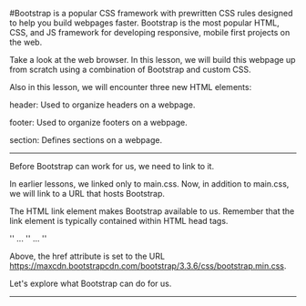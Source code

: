 #Bootstrap is a popular CSS framework with prewritten CSS rules designed to help you build webpages faster.
Bootstrap is the most popular HTML, CSS, and JS framework for developing responsive, mobile first projects on the web.

Take a look at the web browser. In this lesson, we will build this webpage up from scratch using a combination of Bootstrap and custom CSS.

Also in this lesson, we will encounter three new HTML elements:

header: Used to organize headers on a webpage.

footer: Used to organize footers on a webpage.

section: Defines sections on a webpage.
______________________________________________________
 Before Bootstrap can work for us, we need to link to it.

In earlier lessons, we linked only to main.css. Now, in addition to main.css, we will link to a URL that hosts Bootstrap.

The HTML link element makes Bootstrap available to us. Remember that the link element is typically contained within HTML head tags.

'<head>'
  ... 
  '<link rel="stylesheet" href="https://maxcdn.bootstrapcdn.com/bootstrap/3.3.6/css/bootstrap.min.css"/>'
  ...
'</head>'

Above, the href attribute is set to the URL https://maxcdn.bootstrapcdn.com/bootstrap/3.3.6/css/bootstrap.min.css.

Let's explore what Bootstrap can do for us.

_________________________________________________________
